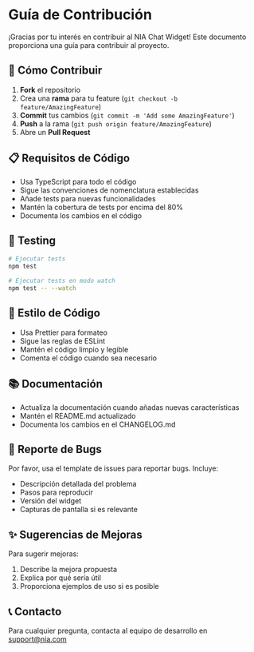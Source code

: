 # Guía de Contribución

¡Gracias por tu interés en contribuir al NIA Chat Widget! Este documento proporciona una guía para contribuir al proyecto.

## 🎯 Cómo Contribuir

1. **Fork** el repositorio
2. Crea una **rama** para tu feature (`git checkout -b feature/AmazingFeature`)
3. **Commit** tus cambios (`git commit -m 'Add some AmazingFeature'`)
4. **Push** a la rama (`git push origin feature/AmazingFeature`)
5. Abre un **Pull Request**

## 📋 Requisitos de Código

- Usa TypeScript para todo el código
- Sigue las convenciones de nomenclatura establecidas
- Añade tests para nuevas funcionalidades
- Mantén la cobertura de tests por encima del 80%
- Documenta los cambios en el código

## 🧪 Testing

```bash
# Ejecutar tests
npm test

# Ejecutar tests en modo watch
npm test -- --watch
```

## 📝 Estilo de Código

- Usa Prettier para formateo
- Sigue las reglas de ESLint
- Mantén el código limpio y legible
- Comenta el código cuando sea necesario

## 📚 Documentación

- Actualiza la documentación cuando añadas nuevas características
- Mantén el README.md actualizado
- Documenta los cambios en el CHANGELOG.md

## 🐛 Reporte de Bugs

Por favor, usa el template de issues para reportar bugs. Incluye:
- Descripción detallada del problema
- Pasos para reproducir
- Versión del widget
- Capturas de pantalla si es relevante

## ✨ Sugerencias de Mejoras

Para sugerir mejoras:
1. Describe la mejora propuesta
2. Explica por qué sería útil
3. Proporciona ejemplos de uso si es posible

## 📞 Contacto

Para cualquier pregunta, contacta al equipo de desarrollo en support@nia.com 